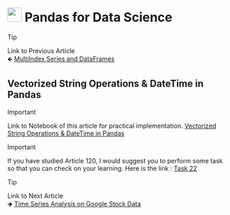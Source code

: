 # <picture><source srcset="https://pandas.pydata.org/static/img/pandas_mark_white.svg" type="image/webp"><img src="https://pandas.pydata.org/static/img/pandas_mark_white.svg" width="32" height="32"></picture> Pandas for Data Science

> [!TIP]  
> Link to Previous Article  
> 🡸 [MultiIndex Series and DataFrames](../../Pandas/Articles/119_multiindex_series_and_dataframes.md)

## Vectorized String Operations & DateTime in Pandas

> [!IMPORTANT]  
> Link to Notebook of this article for practical implementation.
> [Vectorized String Operations & DateTime in Pandas](../Notebooks/120_vectorized_strings_datetime.ipynb)  


> [!IMPORTANT]  
> If you have studied Article 120, I would suggest you to perform some task so that you can check on your learning. Here is the link : [Task 22](/Pandas/Tasks/task_22.ipynb)

> [!TIP]  
> Link to Next Article  
> 🡺 [Time Series Analysis on Google Stock Data](../CaseStudies/TimeSeriesAnalysis/Articles/121_casestudy02_time_series_analysis.md)